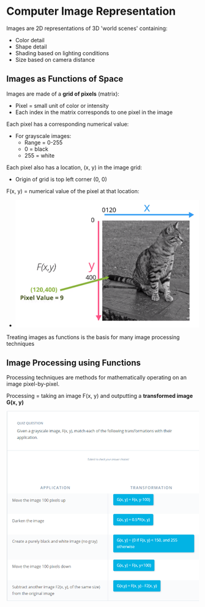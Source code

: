 # Computer Image Representation

Images are 2D representations of 3D 'world scenes' containing:

* Color detail
* Shape detail
* Shading based on lighting conditions
* Size based on camera distance

## Images as Functions of Space

Images are made of a **grid of pixels** (matrix):

* Pixel = small unit of color or intensity
* Each index in the matrix corresponds to one pixel in the image

Each pixel has a corresponding numerical value:

* For grayscale images:
  * Range = 0-255
  * 0 = black
  * 255 = white

Each pixel also has a location, (x, y) in the image grid:

* Origin of grid is top left corner (0, 0)

F(x, y) = numerical value of the pixel at that location:

* ![](../../images/2018-03-17-11-10-26.png)

Treating images as functions is the basis for many image processing techniques

## Image Processing using Functions

Processing techniques are methods for mathematically operating on an image pixel-by-pixel.

Processing = taking an image F(x, y) and outputting a **transformed image G(x, y)**

![](../../images/2018-03-17-11-15-06.png)
